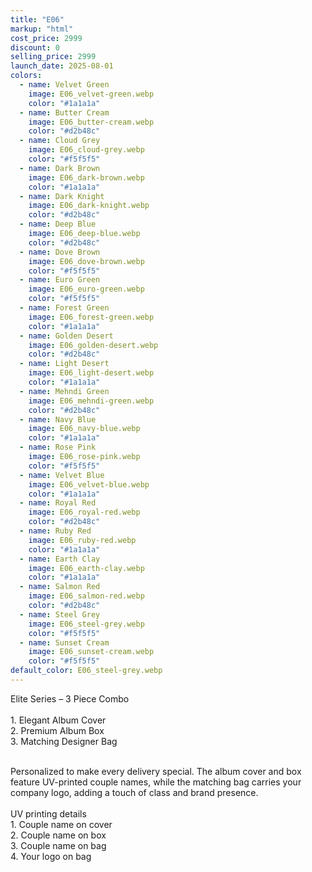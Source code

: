 ```yaml
---
title: "E06"
markup: "html"
cost_price: 2999
discount: 0
selling_price: 2999
launch_date: 2025-08-01
colors:
  - name: Velvet Green
    image: E06_velvet-green.webp
    color: "#1a1a1a"
  - name: Butter Cream
    image: E06_butter-cream.webp
    color: "#d2b48c"
  - name: Cloud Grey
    image: E06_cloud-grey.webp
    color: "#f5f5f5"
  - name: Dark Brown
    image: E06_dark-brown.webp
    color: "#1a1a1a"
  - name: Dark Knight
    image: E06_dark-knight.webp
    color: "#d2b48c"
  - name: Deep Blue
    image: E06_deep-blue.webp
    color: "#d2b48c"
  - name: Dove Brown
    image: E06_dove-brown.webp
    color: "#f5f5f5"
  - name: Euro Green
    image: E06_euro-green.webp
    color: "#f5f5f5"
  - name: Forest Green
    image: E06_forest-green.webp
    color: "#1a1a1a"
  - name: Golden Desert
    image: E06_golden-desert.webp
    color: "#d2b48c"
  - name: Light Desert
    image: E06_light-desert.webp
    color: "#1a1a1a"
  - name: Mehndi Green
    image: E06_mehndi-green.webp
    color: "#d2b48c"
  - name: Navy Blue
    image: E06_navy-blue.webp
    color: "#1a1a1a"
  - name: Rose Pink
    image: E06_rose-pink.webp
    color: "#f5f5f5"
  - name: Velvet Blue
    image: E06_velvet-blue.webp
    color: "#1a1a1a"
  - name: Royal Red
    image: E06_royal-red.webp
    color: "#d2b48c"
  - name: Ruby Red
    image: E06_ruby-red.webp
    color: "#1a1a1a"
  - name: Earth Clay
    image: E06_earth-clay.webp
    color: "#1a1a1a"
  - name: Salmon Red
    image: E06_salmon-red.webp
    color: "#d2b48c"
  - name: Steel Grey
    image: E06_steel-grey.webp
    color: "#f5f5f5"
  - name: Sunset Cream
    image: E06_sunset-cream.webp
    color: "#f5f5f5"
default_color: E06_steel-grey.webp
---
```


Elite Series – 3 Piece Combo<br><br> <span class='text-b font-medium text-lime-300 mb-1'> 1. Elegant Album Cover<br> 2. Premium Album Box<br> 3. Matching Designer Bag<br><br> </span> <div class='max-w-xl mx-auto'> Personalized to make every delivery special. The album cover and box feature UV-printed couple names, while the matching bag carries your company logo, adding a touch of class and brand presence. </div> <div class='max-w-xl mx-auto text-b font-medium text-lime-300 mb-1'> <br>UV printing details<br> </div> <span class='text-r mb-1'> 1. Couple name on cover<br> 2. Couple name on box<br> 3. Couple name on bag<br> 4. Your logo on bag<br> </span>
